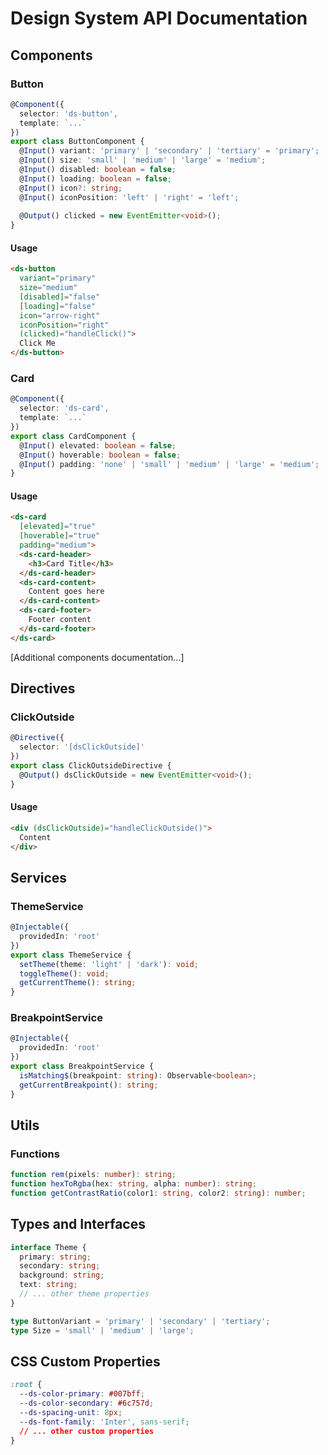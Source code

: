 # Design System API Documentation

## Components

### Button
```typescript
@Component({
  selector: 'ds-button',
  template: `...`
})
export class ButtonComponent {
  @Input() variant: 'primary' | 'secondary' | 'tertiary' = 'primary';
  @Input() size: 'small' | 'medium' | 'large' = 'medium';
  @Input() disabled: boolean = false;
  @Input() loading: boolean = false;
  @Input() icon?: string;
  @Input() iconPosition: 'left' | 'right' = 'left';
  
  @Output() clicked = new EventEmitter<void>();
}
```

#### Usage
```html
<ds-button 
  variant="primary"
  size="medium"
  [disabled]="false"
  [loading]="false"
  icon="arrow-right"
  iconPosition="right"
  (clicked)="handleClick()">
  Click Me
</ds-button>
```

### Card
```typescript
@Component({
  selector: 'ds-card',
  template: `...`
})
export class CardComponent {
  @Input() elevated: boolean = false;
  @Input() hoverable: boolean = false;
  @Input() padding: 'none' | 'small' | 'medium' | 'large' = 'medium';
}
```

#### Usage
```html
<ds-card 
  [elevated]="true"
  [hoverable]="true"
  padding="medium">
  <ds-card-header>
    <h3>Card Title</h3>
  </ds-card-header>
  <ds-card-content>
    Content goes here
  </ds-card-content>
  <ds-card-footer>
    Footer content
  </ds-card-footer>
</ds-card>
```

[Additional components documentation...]

## Directives

### ClickOutside
```typescript
@Directive({
  selector: '[dsClickOutside]'
})
export class ClickOutsideDirective {
  @Output() dsClickOutside = new EventEmitter<void>();
}
```

#### Usage
```html
<div (dsClickOutside)="handleClickOutside()">
  Content
</div>
```

## Services

### ThemeService
```typescript
@Injectable({
  providedIn: 'root'
})
export class ThemeService {
  setTheme(theme: 'light' | 'dark'): void;
  toggleTheme(): void;
  getCurrentTheme(): string;
}
```

### BreakpointService
```typescript
@Injectable({
  providedIn: 'root'
})
export class BreakpointService {
  isMatching$(breakpoint: string): Observable<boolean>;
  getCurrentBreakpoint(): string;
}
```

## Utils

### Functions
```typescript
function rem(pixels: number): string;
function hexToRgba(hex: string, alpha: number): string;
function getContrastRatio(color1: string, color2: string): number;
```

## Types and Interfaces

```typescript
interface Theme {
  primary: string;
  secondary: string;
  background: string;
  text: string;
  // ... other theme properties
}

type ButtonVariant = 'primary' | 'secondary' | 'tertiary';
type Size = 'small' | 'medium' | 'large';
```

## CSS Custom Properties

```css
:root {
  --ds-color-primary: #007bff;
  --ds-color-secondary: #6c757d;
  --ds-spacing-unit: 8px;
  --ds-font-family: 'Inter', sans-serif;
  // ... other custom properties
}
```
